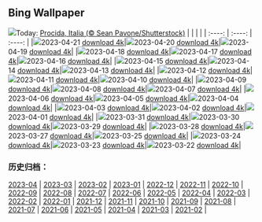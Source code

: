 ## Bing Wallpaper
![](https://global.bing.com/th?id=OHR.ProcidaItaly_ES-ES3683647900_UHD.jpg&w=1000)Today: [Procida, Italia (© Sean Pavone/Shutterstock)](https://global.bing.com/th?id=OHR.ProcidaItaly_ES-ES3683647900_UHD.jpg)
|      |      |      |
| :----: | :----: | :----: |
|![](https://global.bing.com/th?id=OHR.ProcidaItaly_ES-ES3683647900_UHD.jpg&pid=hp&w=384&h=216&rs=1&c=4)2023-04-21 [download 4k](https://global.bing.com/th?id=OHR.ProcidaItaly_ES-ES3683647900_UHD.jpg)|![](https://global.bing.com/th?id=OHR.SteyrRiver_ES-ES9819768798_UHD.jpg&pid=hp&w=384&h=216&rs=1&c=4)2023-04-20 [download 4k](https://global.bing.com/th?id=OHR.SteyrRiver_ES-ES9819768798_UHD.jpg)|![](https://global.bing.com/th?id=OHR.TaiwanYuhina_ES-ES3449517383_UHD.jpg&pid=hp&w=384&h=216&rs=1&c=4)2023-04-19 [download 4k](https://global.bing.com/th?id=OHR.TaiwanYuhina_ES-ES3449517383_UHD.jpg)|
|![](https://global.bing.com/th?id=OHR.MPPUnesco_ES-ES4329692460_UHD.jpg&pid=hp&w=384&h=216&rs=1&c=4)2023-04-18 [download 4k](https://global.bing.com/th?id=OHR.MPPUnesco_ES-ES4329692460_UHD.jpg)|![](https://global.bing.com/th?id=OHR.OneThousandSprings_ES-ES6196031390_UHD.jpg&pid=hp&w=384&h=216&rs=1&c=4)2023-04-17 [download 4k](https://global.bing.com/th?id=OHR.OneThousandSprings_ES-ES6196031390_UHD.jpg)|![](https://global.bing.com/th?id=OHR.KiteDay_ES-ES5567025147_UHD.jpg&pid=hp&w=384&h=216&rs=1&c=4)2023-04-16 [download 4k](https://global.bing.com/th?id=OHR.KiteDay_ES-ES5567025147_UHD.jpg)|
|![](https://global.bing.com/th?id=OHR.SardineBurial_ES-ES6575156344_UHD.jpg&pid=hp&w=384&h=216&rs=1&c=4)2023-04-15 [download 4k](https://global.bing.com/th?id=OHR.SardineBurial_ES-ES6575156344_UHD.jpg)|![](https://global.bing.com/th?id=OHR.RedSeaStars_ES-ES6362641153_UHD.jpg&pid=hp&w=384&h=216&rs=1&c=4)2023-04-14 [download 4k](https://global.bing.com/th?id=OHR.RedSeaStars_ES-ES6362641153_UHD.jpg)|![](https://global.bing.com/th?id=OHR.PhloxSubulata_ES-ES7734398270_UHD.jpg&pid=hp&w=384&h=216&rs=1&c=4)2023-04-13 [download 4k](https://global.bing.com/th?id=OHR.PhloxSubulata_ES-ES7734398270_UHD.jpg)|
|![](https://global.bing.com/th?id=OHR.EuropeFromISS_ES-ES5002692097_UHD.jpg&pid=hp&w=384&h=216&rs=1&c=4)2023-04-12 [download 4k](https://global.bing.com/th?id=OHR.EuropeFromISS_ES-ES5002692097_UHD.jpg)|![](https://global.bing.com/th?id=OHR.MossyGrottoFalls_ES-ES4204078116_UHD.jpg&pid=hp&w=384&h=216&rs=1&c=4)2023-04-11 [download 4k](https://global.bing.com/th?id=OHR.MossyGrottoFalls_ES-ES4204078116_UHD.jpg)|![](https://global.bing.com/th?id=OHR.ObservatorySantaCruzDeLaPalma_ES-ES6892983884_UHD.jpg&pid=hp&w=384&h=216&rs=1&c=4)2023-04-10 [download 4k](https://global.bing.com/th?id=OHR.ObservatorySantaCruzDeLaPalma_ES-ES6892983884_UHD.jpg)|
|![](https://global.bing.com/th?id=OHR.LithuanianEggs_ES-ES4608410978_UHD.jpg&pid=hp&w=384&h=216&rs=1&c=4)2023-04-09 [download 4k](https://global.bing.com/th?id=OHR.LithuanianEggs_ES-ES4608410978_UHD.jpg)|![](https://global.bing.com/th?id=OHR.NIrelandGiants_ES-ES4461121153_UHD.jpg&pid=hp&w=384&h=216&rs=1&c=4)2023-04-08 [download 4k](https://global.bing.com/th?id=OHR.NIrelandGiants_ES-ES4461121153_UHD.jpg)|![](https://global.bing.com/th?id=OHR.KitsAspen_ES-ES3810206969_UHD.jpg&pid=hp&w=384&h=216&rs=1&c=4)2023-04-07 [download 4k](https://global.bing.com/th?id=OHR.KitsAspen_ES-ES3810206969_UHD.jpg)|
|![](https://global.bing.com/th?id=OHR.ArizonaPinkMoon_ES-ES1846996452_UHD.jpg&pid=hp&w=384&h=216&rs=1&c=4)2023-04-06 [download 4k](https://global.bing.com/th?id=OHR.ArizonaPinkMoon_ES-ES1846996452_UHD.jpg)|![](https://global.bing.com/th?id=OHR.ShellsDonana_ES-ES3094370696_UHD.jpg&pid=hp&w=384&h=216&rs=1&c=4)2023-04-05 [download 4k](https://global.bing.com/th?id=OHR.ShellsDonana_ES-ES3094370696_UHD.jpg)|![](https://global.bing.com/th?id=OHR.RomanBridge_ES-ES1681935782_UHD.jpg&pid=hp&w=384&h=216&rs=1&c=4)2023-04-04 [download 4k](https://global.bing.com/th?id=OHR.RomanBridge_ES-ES1681935782_UHD.jpg)|
|![](https://global.bing.com/th?id=OHR.HonaunauNP_ES-ES1434752302_UHD.jpg&pid=hp&w=384&h=216&rs=1&c=4)2023-04-03 [download 4k](https://global.bing.com/th?id=OHR.HonaunauNP_ES-ES1434752302_UHD.jpg)|![](https://global.bing.com/th?id=OHR.JavaBromo_ES-ES8404637069_UHD.jpg&pid=hp&w=384&h=216&rs=1&c=4)2023-04-02 [download 4k](https://global.bing.com/th?id=OHR.JavaBromo_ES-ES8404637069_UHD.jpg)|![](https://global.bing.com/th?id=OHR.FrogMonth_ES-ES0659962691_UHD.jpg&pid=hp&w=384&h=216&rs=1&c=4)2023-04-01 [download 4k](https://global.bing.com/th?id=OHR.FrogMonth_ES-ES0659962691_UHD.jpg)|
|![](https://global.bing.com/th?id=OHR.FloweringCherryJerte_ES-ES5446108513_UHD.jpg&pid=hp&w=384&h=216&rs=1&c=4)2023-03-31 [download 4k](https://global.bing.com/th?id=OHR.FloweringCherryJerte_ES-ES5446108513_UHD.jpg)|![](https://global.bing.com/th?id=OHR.PeacockFeathers_ES-ES9759278724_UHD.jpg&pid=hp&w=384&h=216&rs=1&c=4)2023-03-30 [download 4k](https://global.bing.com/th?id=OHR.PeacockFeathers_ES-ES9759278724_UHD.jpg)|![](https://global.bing.com/th?id=OHR.NuzzleManatee_ES-ES9650221623_UHD.jpg&pid=hp&w=384&h=216&rs=1&c=4)2023-03-29 [download 4k](https://global.bing.com/th?id=OHR.NuzzleManatee_ES-ES9650221623_UHD.jpg)|
|![](https://global.bing.com/th?id=OHR.MWDolomites_ES-ES9475177218_UHD.jpg&pid=hp&w=384&h=216&rs=1&c=4)2023-03-28 [download 4k](https://global.bing.com/th?id=OHR.MWDolomites_ES-ES9475177218_UHD.jpg)|![](https://global.bing.com/th?id=OHR.NYCClouds_ES-ES9326888079_UHD.jpg&pid=hp&w=384&h=216&rs=1&c=4)2023-03-27 [download 4k](https://global.bing.com/th?id=OHR.NYCClouds_ES-ES9326888079_UHD.jpg)|![](https://global.bing.com/th?id=OHR.CecilBrewerStaircase_ES-ES2399541729_UHD.jpg&pid=hp&w=384&h=216&rs=1&c=4)2023-03-25 [download 4k](https://global.bing.com/th?id=OHR.CecilBrewerStaircase_ES-ES2399541729_UHD.jpg)|
|![](https://global.bing.com/th?id=OHR.WildGarlic_ES-ES2462893665_UHD.jpg&pid=hp&w=384&h=216&rs=1&c=4)2023-03-24 [download 4k](https://global.bing.com/th?id=OHR.WildGarlic_ES-ES2462893665_UHD.jpg)|![](https://global.bing.com/th?id=OHR.CloudsPatagonia_ES-ES4307324638_UHD.jpg&pid=hp&w=384&h=216&rs=1&c=4)2023-03-23 [download 4k](https://global.bing.com/th?id=OHR.CloudsPatagonia_ES-ES4307324638_UHD.jpg)|![](https://global.bing.com/th?id=OHR.LakePowellAerial_ES-ES4110651484_UHD.jpg&pid=hp&w=384&h=216&rs=1&c=4)2023-03-22 [download 4k](https://global.bing.com/th?id=OHR.LakePowellAerial_ES-ES4110651484_UHD.jpg)|

### 历史归档：
[2023-04](https://github.com/niumoo/bing-wallpaper/tree/main/picture/2023-04/) | [2023-03](https://github.com/niumoo/bing-wallpaper/tree/main/picture/2023-03/) | [2023-02](https://github.com/niumoo/bing-wallpaper/tree/main/picture/2023-02/) | [2023-01](https://github.com/niumoo/bing-wallpaper/tree/main/picture/2023-01/) | [2022-12](https://github.com/niumoo/bing-wallpaper/tree/main/picture/2022-12/) | [2022-11](https://github.com/niumoo/bing-wallpaper/tree/main/picture/2022-11/) | [2022-10](https://github.com/niumoo/bing-wallpaper/tree/main/picture/2022-10/) | [2022-09](https://github.com/niumoo/bing-wallpaper/tree/main/picture/2022-09/) | 
[2022-08](https://github.com/niumoo/bing-wallpaper/tree/main/picture/2022-08/) | [2022-07](https://github.com/niumoo/bing-wallpaper/tree/main/picture/2022-07/) | [2022-06](https://github.com/niumoo/bing-wallpaper/tree/main/picture/2022-06/) | [2022-05](https://github.com/niumoo/bing-wallpaper/tree/main/picture/2022-05/) | [2022-04](https://github.com/niumoo/bing-wallpaper/tree/main/picture/2022-04/) | [2022-03](https://github.com/niumoo/bing-wallpaper/tree/main/picture/2022-03/) | [2022-02](https://github.com/niumoo/bing-wallpaper/tree/main/picture/2022-02/) | [2022-01](https://github.com/niumoo/bing-wallpaper/tree/main/picture/2022-01/) | 
[2021-12](https://github.com/niumoo/bing-wallpaper/tree/main/picture/2021-12/) | [2021-11](https://github.com/niumoo/bing-wallpaper/tree/main/picture/2021-11/) | [2021-10](https://github.com/niumoo/bing-wallpaper/tree/main/picture/2021-10/) | [2021-09](https://github.com/niumoo/bing-wallpaper/tree/main/picture/2021-09/) | [2021-08](https://github.com/niumoo/bing-wallpaper/tree/main/picture/2021-08/) | [2021-07](https://github.com/niumoo/bing-wallpaper/tree/main/picture/2021-07/) | [2021-06](https://github.com/niumoo/bing-wallpaper/tree/main/picture/2021-06/) | [2021-05](https://github.com/niumoo/bing-wallpaper/tree/main/picture/2021-05/) | 
[2021-04](https://github.com/niumoo/bing-wallpaper/tree/main/picture/2021-04/) | [2021-03](https://github.com/niumoo/bing-wallpaper/tree/main/picture/2021-03/) | [2021-02](https://github.com/niumoo/bing-wallpaper/tree/main/picture/2021-02/) | 